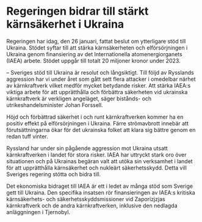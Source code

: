 # Regeringen bidrar till stärkt kärnsäkerhet i Ukraina

Regeringen har idag, den 26 januari, fattat beslut om ytterligare stöd till Ukraina. Stödet syftar till att stärka kärnsäkerheten och elförsörjningen i Ukraina genom finansiering av det Internationella atomenergiorganets (IAEA) arbete. Stödet uppgår till totalt 20 miljoner kronor under 2023.

– Sveriges stöd till Ukraina är resolut och långsiktigt. Till följd av Rysslands aggression har vi under året som gått sett flera attacker i omedelbar närhet av kärnkraftverk vilket medför mycket betydande risker. Att stärka IAEA:s viktiga arbete för att upprätthålla och förbättra säkerheten vid ukrainska kärnkraftverk är verkligen angeläget, säger bistånds- och utrikeshandelsminister Johan Forssell.

Höjd och förbättrad säkerhet i och runt kärnkraftverken kommer ha en positiv effekt på elförsörjningen i Ukraina. Färre strömavbrott innebär att förutsättningarna ökar för det ukrainska folket att klara sig bättre genom en redan tuff vinter.

Ryssland har under sin pågående aggression mot Ukraina utsatt kärnkraftverken i landet för stora risker. IAEA har uttryckt stark oro över situationen och på Ukrainas begäran valt att utöka sin verksamhet i landet för att upprätthålla kärnsäkerhet och nukleärt säkerhetsskydd. Detta vill Sveriges regering stötta och bidra till.

Det ekonomiska bidraget till IAEA är ett i ledet av många stöd som Sverige gett till Ukraina. Den specifika insatsen rör finansieringen av IAEA:s kritiska kärnsäkerhets- och säkerhetsskyddsmissioner vid Zaporizjzjas kärnkraftverk och de andra kärnkraftverken, inklusive den nedlagda anläggningen i Tjernobyl.
